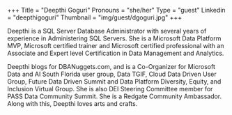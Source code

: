 +++
Title = "Deepthi Goguri"
Pronouns = "she/her"
Type = "guest"
Linkedin = "deepthigoguri"
Thumbnail = "img/guest/dgoguri.jpg"
+++

Deepthi is a SQL Server Database Administrator with several years of experience in Administering SQL Servers. She is a Microsoft Data Platform MVP, Microsoft certified trainer and Microsoft certified professional with an Associate and Expert level Certification in Data Management and Analytics.

Deepthi blogs for DBANuggets.com, and is a Co-Organizer for Microsoft Data and AI South Florida user group, Data TGIF, Cloud Data Driven User Group, Future Data Driven Summit and Data Platform Diversity, Equity, and Inclusion Virtual Group. She is also DEI Steering Committee member for PASS Data Community Summit. She is a Redgate Community Ambassador. Along with this, Deepthi loves arts and crafts.

